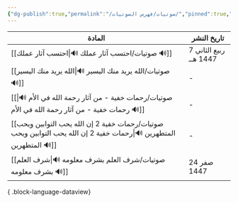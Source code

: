 ```yaml
---
{"dg-publish":true,"permalink":"/صوتيات/فهرس الصوتيات/","pinned":true,"noteIcon":"✨"}
---
```


| المادة                                                                                                                 | تاريخ النشر            |
| ---------------------------------------------------------------------------------------------------------------------- | ---------------------- |
| [[صوتيات/احتسب آثار عملك 🔊\|احتسب آثار عملك 🔊]]                                                                   | 7 ربيع الثاني 1447 هــ |
| [[صوتيات/الله يريد منك اليسير 🔊\|الله يريد منك اليسير 🔊]]                                                         | \-                     |
| [[صوتيات/رحمات خفية - من آثار رحمة الله في الأم 🔊\|رحمات خفية - من آثار رحمة الله في الأم 🔊]]                     | \-                     |
| [[صوتيات/رحمات خفية 2 إن الله يحب التوابين ويحب المتطهرين 🔊\|رحمات خفية 2 إن الله يحب التوابين ويحب المتطهرين 🔊]] | \-                     |
| [[صوتيات/شرف العلم بشرف معلومه 🔊\|شرف العلم بشرف معلومه 🔊]]                                                       | 24 صفر 1447            |

{ .block-language-dataview}

   

   
   
    
    
   

